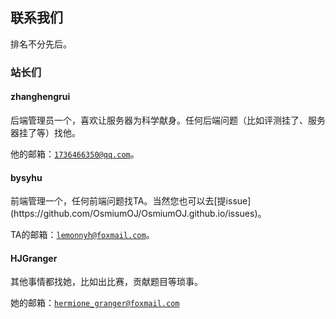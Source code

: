 ## 联系我们
排名不分先后。
### 站长们
<h4 id="zhr">zhanghengrui</h4>
后端管理员一个，喜欢让服务器为科学献身。任何后端问题（比如评测挂了、服务器挂了等）找他。

他的邮箱：[`1736466350@qq.com`](mailto:1736466350@qq.com)。

<h4 id="qcn">bysyhu</h4>
前端管理一个，任何前端问题找TA。当然您也可以去[提issue](https://github.com/OsmiumOJ/OsmiumOJ.github.io/issues)。

TA的邮箱：[`lemonnyh@foxmail.com`](mailto:lemonnyh@foxmail.com)。

<h4 id="hrm">HJGranger</h4>
其他事情都找她，比如出比赛，贡献题目等琐事。

她的邮箱：[`hermione_granger@foxmail.com`](mailto:hermione_granger@foxmail.com)